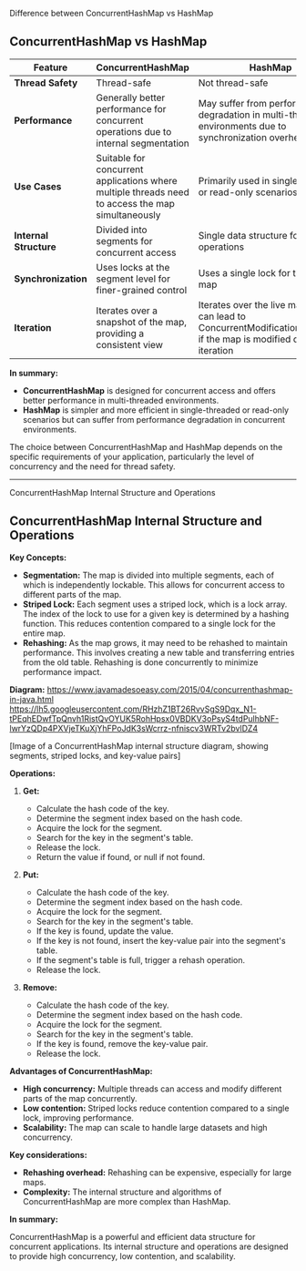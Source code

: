 Difference between ConcurrentHashMap vs HashMap

## ConcurrentHashMap vs HashMap

| Feature | ConcurrentHashMap | HashMap |
|---|---|---|
| **Thread Safety** | Thread-safe | Not thread-safe |
| **Performance** | Generally better performance for concurrent operations due to internal segmentation | May suffer from performance degradation in multi-threaded environments due to synchronization overhead |
| **Use Cases** | Suitable for concurrent applications where multiple threads need to access the map simultaneously | Primarily used in single-threaded or read-only scenarios |
| **Internal Structure** | Divided into segments for concurrent access | Single data structure for all operations |
| **Synchronization** | Uses locks at the segment level for finer-grained control | Uses a single lock for the entire map |
| **Iteration** | Iterates over a snapshot of the map, providing a consistent view | Iterates over the live map, which can lead to ConcurrentModificationException if the map is modified during iteration |

**In summary:**

* **ConcurrentHashMap** is designed for concurrent access and offers better performance in multi-threaded environments.
* **HashMap** is simpler and more efficient in single-threaded or read-only scenarios but can suffer from performance degradation in concurrent environments.

The choice between ConcurrentHashMap and HashMap depends on the specific requirements of your application, particularly the level of concurrency and the need for thread safety.

-----

ConcurrentHashMap Internal Structure and Operations

## ConcurrentHashMap Internal Structure and Operations

**Key Concepts:**

* **Segmentation:** The map is divided into multiple segments, each of which is independently lockable. This allows for concurrent access to different parts of the map.
* **Striped Lock:** Each segment uses a striped lock, which is a lock array. The index of the lock to use for a given key is determined by a hashing function. This reduces contention compared to a single lock for the entire map.
* **Rehashing:** As the map grows, it may need to be rehashed to maintain performance. This involves creating a new table and transferring entries from the old table. Rehashing is done concurrently to minimize performance impact.

**Diagram:**
https://www.javamadesoeasy.com/2015/04/concurrenthashmap-in-java.html
https://lh5.googleusercontent.com/RHzhZ1BT26RvvSgS9Dqx_N1-tPEqhEDwfTpQnvh1RistQvOYUK5RohHpsx0VBDKV3oPsyS4tdPulhbNF-lwrYzQDp4PXVjeTKuXjYhFPoJdK3sWcrrz-nfniscv3WRTv2bvlDZ4

[Image of a ConcurrentHashMap internal structure diagram, showing segments, striped locks, and key-value pairs]

**Operations:**

1. **Get:**
   * Calculate the hash code of the key.
   * Determine the segment index based on the hash code.
   * Acquire the lock for the segment.
   * Search for the key in the segment's table.
   * Release the lock.
   * Return the value if found, or null if not found.

2. **Put:**
   * Calculate the hash code of the key.
   * Determine the segment index based on the hash code.
   * Acquire the lock for the segment.
   * Search for the key in the segment's table.
   * If the key is found, update the value.
   * If the key is not found, insert the key-value pair into the segment's table.
   * If the segment's table is full, trigger a rehash operation.
   * Release the lock.

3. **Remove:**
   * Calculate the hash code of the key.
   * Determine the segment index based on the hash code.
   * Acquire the lock for the segment.
   * Search for the key in the segment's table.
   * If the key is found, remove the key-value pair.
   * Release the lock.

**Advantages of ConcurrentHashMap:**

* **High concurrency:** Multiple threads can access and modify different parts of the map concurrently.
* **Low contention:** Striped locks reduce contention compared to a single lock, improving performance.
* **Scalability:** The map can scale to handle large datasets and high concurrency.

**Key considerations:**

* **Rehashing overhead:** Rehashing can be expensive, especially for large maps.
* **Complexity:** The internal structure and algorithms of ConcurrentHashMap are more complex than HashMap.

**In summary:**

ConcurrentHashMap is a powerful and efficient data structure for concurrent applications. Its internal structure and operations are designed to provide high concurrency, low contention, and scalability.
